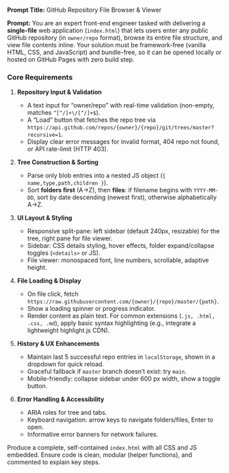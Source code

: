 **Prompt Title:** GitHub Repository File Browser & Viewer

**Prompt:**
You are an expert front-end engineer tasked with delivering a **single-file** web application (`index.html`) that lets users enter any public GitHub repository (in `owner/repo` format), browse its entire file structure, and view file contents inline. Your solution must be framework-free (vanilla HTML, CSS, and JavaScript) and bundle-free, so it can be opened locally or hosted on GitHub Pages with zero build step.

### Core Requirements

1. **Repository Input & Validation**

   * A text input for “owner/repo” with real-time validation (non-empty, matches `^[^/]+\/[^/]+$`).
   * A “Load” button that fetches the repo tree via `https://api.github.com/repos/{owner}/{repo}/git/trees/master?recursive=1`.
   * Display clear error messages for invalid format, 404 repo not found, or API rate-limit (HTTP 403).

2. **Tree Construction & Sorting**

   * Parse only blob entries into a nested JS object (`{ name,type,path,children }`).
   * Sort **folders first** (A→Z), then **files**: if filename begins with `YYYY-MM-DD`, sort by date descending (newest first), otherwise alphabetically A→Z.

3. **UI Layout & Styling**

   * Responsive split-pane: left sidebar (default 240px, resizable) for the tree, right pane for file viewer.
   * Sidebar: CSS details styling, hover effects, folder expand/collapse toggles (`<details>` or JS).
   * File viewer: monospaced font, line numbers, scrollable, adaptive height.

4. **File Loading & Display**

   * On file click, fetch `https://raw.githubusercontent.com/{owner}/{repo}/master/{path}`.
   * Show a loading spinner or progress indicator.
   * Render content as plain text. For common extensions (`.js, .html, .css, .md`), apply basic syntax highlighting (e.g., integrate a lightweight highlight.js CDN).

5. **History & UX Enhancements**

   * Maintain last 5 successful repo entries in `localStorage`, shown in a dropdown for quick reload.
   * Graceful fallback if `master` branch doesn’t exist: try `main`.
   * Mobile-friendly: collapse sidebar under 600 px width, show a toggle button.

6. **Error Handling & Accessibility**

   * ARIA roles for tree and tabs.
   * Keyboard navigation: arrow keys to navigate folders/files, Enter to open.
   * Informative error banners for network failures.

Produce a complete, self-contained `index.html` with all CSS and JS embedded. Ensure code is clean, modular (helper functions), and commented to explain key steps.
